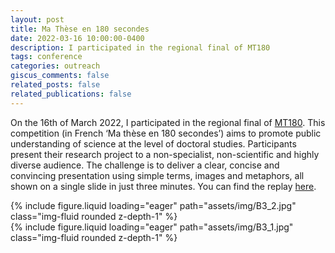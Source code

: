 ```yaml
---
layout: post
title: Ma Thèse en 180 secondes
date: 2022-03-16 10:00:00-0400
description: I participated in the regional final of MT180
tags: conference
categories: outreach
giscus_comments: false
related_posts: false
related_publications: false
---
```


On the 16th of March 2022, I participated in the regional final of [MT180](https://mt180.fr/). This competition (in French ‘Ma thèse en 180 secondes’) aims to promote public understanding of science at the level of doctoral studies. Participants present their research project to a non-specialist, non-scientific and highly diverse audience. The challenge is to deliver a clear, concise and convincing presentation using simple terms, images and metaphors, all shown on a single slide in just three minutes.
You can find the replay [here](https://www.youtube.com/live/-ahMiMmrvqI?si=sT0TgqMae8bTlHB5&t=5180).

<div class="row">
    <div class="col-sm mt-3 mt-md-0">
        {% include figure.liquid loading="eager" path="assets/img/B3_2.jpg" class="img-fluid rounded z-depth-1" %}
    </div>
</div>

<div class="row">
    <div class="col-sm mt-3 mt-md-0">
        {% include figure.liquid loading="eager" path="assets/img/B3_1.jpg" class="img-fluid rounded z-depth-1" %}
    </div>
</div>
